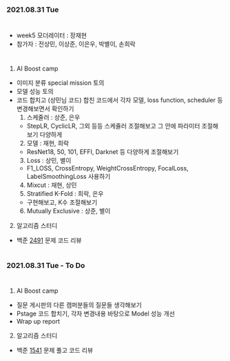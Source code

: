 ### 2021.08.31 Tue

#
- week5 모더레이터 : 장재현
- 참가자 : 전상민, 이상준, 이은우, 박별이, 손희락
#
1. AI Boost camp
- 이미지 분류 special mission 토의
- 모델 성능 토의
- 코드 합치고 (상민님 코드) 합친 코드에서 각자 모델, loss function, scheduler 등 변경해보면서 확인하기
  1. 스케줄러 : 상준, 은우
   - StepLR, CyclicLR, 그외 등등 스케쥴러 조절해보고 그 안에 파라미터 조절해보기 다양하게
  2. 모델 : 재현, 희락
    - ResNet18, 50, 101, EFFI, Darknet 등 다양하게 조절해보기
  3. Loss : 상민, 별이
    - F1_LOSS, CrossEntropy, WeightCrossEntropy, FocalLoss, LabelSmoothingLoss 사용하기
  4. Mixcut : 재현, 상민
  5. Stratified K-Fold : 희락, 은우
    - 구현해보고, K수 조절해보기
  6. Mutually Exclusive : 상준, 별이

2. 알고리즘 스터디
- 백준 [2491](https://www.acmicpc.net/problem/2491) 문제 코드 리뷰

  
#
### 2021.08.31 Tue - To Do 
#
1. AI Boost camp
- 질문 게시판의 다른 캠퍼분들의 질문들 생각해보기
- Pstage 코드 합치기, 각자 변경내용 바탕으로 Model 성능 개선
- Wrap up report

  
2. 알고리즘 스터디
- 백준  [1541](https://www.acmicpc.net/problem/1541) 문제 풀고 코드 리뷰
